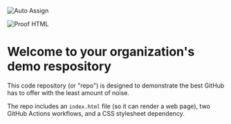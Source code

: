 ![Auto Assign](https://github.com/AiWA-Ai-West-Africa/demo-repository/actions/workflows/auto-assign.yml/badge.svg)

![Proof HTML](https://github.com/AiWA-Ai-West-Africa/demo-repository/actions/workflows/proof-html.yml/badge.svg)

# Welcome to your organization's demo respository
This code repository (or "repo") is designed to demonstrate the best GitHub has to offer with the least amount of noise.

The repo includes an `index.html` file (so it can render a web page), two GitHub Actions workflows, and a CSS stylesheet dependency.
